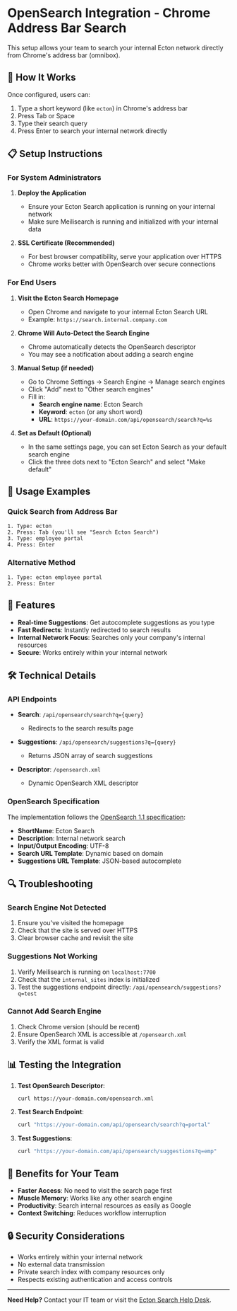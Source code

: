 # OpenSearch Integration - Chrome Address Bar Search

This setup allows your team to search your internal Ecton network directly from Chrome's address bar (omnibox).

## 🚀 How It Works

Once configured, users can:
1. Type a short keyword (like `ecton`) in Chrome's address bar
2. Press Tab or Space
3. Type their search query
4. Press Enter to search your internal network directly

## 📋 Setup Instructions

### For System Administrators

1. **Deploy the Application**
   - Ensure your Ecton Search application is running on your internal network
   - Make sure Meilisearch is running and initialized with your internal data

2. **SSL Certificate (Recommended)**
   - For best browser compatibility, serve your application over HTTPS
   - Chrome works better with OpenSearch over secure connections

### For End Users

1. **Visit the Ecton Search Homepage**
   - Open Chrome and navigate to your internal Ecton Search URL
   - Example: `https://search.internal.company.com`

2. **Chrome Will Auto-Detect the Search Engine**
   - Chrome automatically detects the OpenSearch descriptor
   - You may see a notification about adding a search engine

3. **Manual Setup (if needed)**
   - Go to Chrome Settings → Search Engine → Manage search engines
   - Click "Add" next to "Other search engines"
   - Fill in:
     - **Search engine name**: Ecton Search
     - **Keyword**: `ecton` (or any short word)
     - **URL**: `https://your-domain.com/api/opensearch/search?q=%s`

4. **Set as Default (Optional)**
   - In the same settings page, you can set Ecton Search as your default search engine
   - Click the three dots next to "Ecton Search" and select "Make default"

## 🔧 Usage Examples

### Quick Search from Address Bar
```
1. Type: ecton
2. Press: Tab (you'll see "Search Ecton Search")
3. Type: employee portal
4. Press: Enter
```

### Alternative Method
```
1. Type: ecton employee portal
2. Press: Enter
```

## 🎯 Features

- **Real-time Suggestions**: Get autocomplete suggestions as you type
- **Fast Redirects**: Instantly redirected to search results
- **Internal Network Focus**: Searches only your company's internal resources
- **Secure**: Works entirely within your internal network

## 🛠️ Technical Details

### API Endpoints

- **Search**: `/api/opensearch/search?q={query}`
  - Redirects to the search results page
  
- **Suggestions**: `/api/opensearch/suggestions?q={query}`
  - Returns JSON array of search suggestions
  
- **Descriptor**: `/opensearch.xml`
  - Dynamic OpenSearch XML descriptor

### OpenSearch Specification

The implementation follows the [OpenSearch 1.1 specification](https://github.com/dewitt/opensearch):

- **ShortName**: Ecton Search
- **Description**: Internal network search
- **Input/Output Encoding**: UTF-8
- **Search URL Template**: Dynamic based on domain
- **Suggestions URL Template**: JSON-based autocomplete

## 🔍 Troubleshooting

### Search Engine Not Detected
1. Ensure you've visited the homepage
2. Check that the site is served over HTTPS
3. Clear browser cache and revisit the site

### Suggestions Not Working
1. Verify Meilisearch is running on `localhost:7700`
2. Check that the `internal_sites` index is initialized
3. Test the suggestions endpoint directly: `/api/opensearch/suggestions?q=test`

### Cannot Add Search Engine
1. Check Chrome version (should be recent)
2. Ensure OpenSearch XML is accessible at `/opensearch.xml`
3. Verify the XML format is valid

## 📊 Testing the Integration

1. **Test OpenSearch Descriptor**:
   ```bash
   curl https://your-domain.com/opensearch.xml
   ```

2. **Test Search Endpoint**:
   ```bash
   curl "https://your-domain.com/api/opensearch/search?q=portal"
   ```

3. **Test Suggestions**:
   ```bash
   curl "https://your-domain.com/api/opensearch/suggestions?q=emp"
   ```

## 🎯 Benefits for Your Team

- **Faster Access**: No need to visit the search page first
- **Muscle Memory**: Works like any other search engine
- **Productivity**: Search internal resources as easily as Google
- **Context Switching**: Reduces workflow interruption

## 🔒 Security Considerations

- Works entirely within your internal network
- No external data transmission
- Private search index with company resources only
- Respects existing authentication and access controls

---

**Need Help?** Contact your IT team or visit the [Ecton Search Help Desk](https://helpdesk.internal.company.com). 